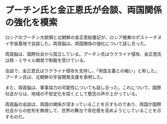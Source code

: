 # プーチン氏と金正恩氏が会談、両国関係の強化を模索

ロシアのプーチン大統領と北朝鮮の金正恩総書記が、ロシア極東のボストーチヌイ宇宙基地で会談した。両首脳は、両国関係の強化について話し合った。

両首脳は、国際社会から孤立している。プーチン氏はウクライナ侵攻、金正恩氏は核・ミサイル開発で制裁を受けている。

会談で、金正恩氏はウクライナ侵攻を支持し、「帝国主義との戦い」と称した。プーチン氏は、北朝鮮の宇宙開発支援を表明した。

また、両首脳は、軍事協力の可能性についても話し合った。これについて、国際社会からは、地域の不安定化を招くとして懸念の声が上がっている。

両首脳の会談は、両国の関係が深まっていることを示すものであり、両国が国際社会からの批判を無視して、世界の舞台で存在感を高めようとしていることを示すものだ。
